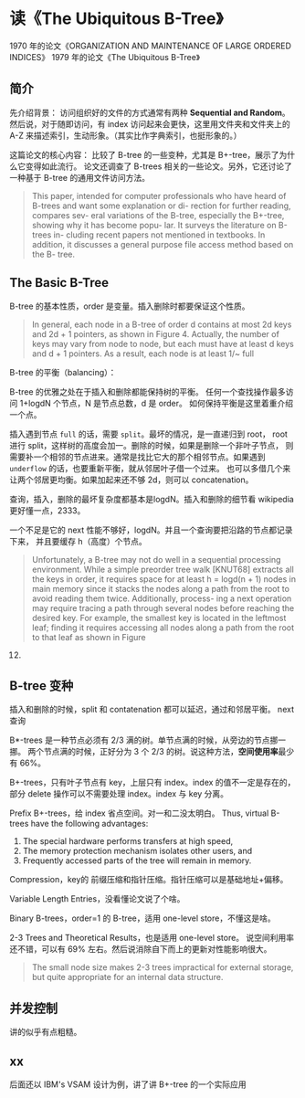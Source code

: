 # 读《The Ubiquitous B-Tree》

1970 年的论文《ORGANIZATION AND MAINTENANCE OF LARGE ORDERED INDICES》
1979 年的论文《The Ubiquitous B-Tree》

## 简介

先介绍背景：
访问组织好的文件的方式通常有两种 **Sequential and Random**。
然后说，对于随即访问，有 index 访问起来会更快，这里用文件夹和文件夹上的
A-Z 来描述索引，生动形象。（其实比作字典索引，也挺形象的。）

这篇论文的核心内容：
比较了 B-tree 的一些变种，尤其是 B+-tree，展示了为什么它变得如此流行。
论文还调查了 B-trees 相关的一些论文。另外，它还讨论了一种基于 B-tree
的通用文件访问方法。

> This paper, intended for
computer professionals who have heard of
B-trees and want some explanation or di-
rection for further reading, compares sev-
eral variations of the B-tree, especially the
B+-tree, showing why it has become popu-
lar. It surveys the literature on B-trees in-
cluding recent papers not mentioned in
textbooks. In addition, it discusses a general
purpose file access method based on the B-
tree.

## The Basic B-Tree

B-tree 的基本性质，order 是变量。插入删除时都要保证这个性质。
> In general, each node in a B-tree of order
d contains at most 2d keys and 2d + 1
pointers, as shown in Figure 4. Actually,
the number of keys may vary from node to
node, but each must have at least d keys
and d + 1 pointers. As a result, each node
is at least 1/~ full

B-tree 的平衡（balancing）：

B-tree 的优雅之处在于插入和删除都能保持树的平衡。
任何一个查找操作最多访问 1+logdN 个节点，N 是节点总数，d 是 order。
如何保持平衡是这里着重介绍一个点。

插入遇到节点 `full` 的话，需要 `split`。最坏的情况，是一直递归到 root，
root 进行 split，这样树的高度会加一。删除的时候，如果是删除一个非叶子节点，
则需要补一个相邻的节点进来。通常是找比它大的那个相邻节点。如果遇到
`underflow` 的话，也要重新平衡，就从邻居叶子借一个过来。
也可以多借几个来让两个邻居更均衡。如果加起来还不够 2d，则可以 concatenation。

查询，插入，删除的最坏复杂度都基本是logdN。插入和删除的细节看 wikipedia
更好懂一点，2333。

一个不足是它的 next 性能不够好，logdN。并且一个查询要把沿路的节点都记录下来，
并且要缓存 h（高度）个节点。
> Unfortunately, a B-tree may not do well
in a sequential processing environment.
While a simple preorder tree walk
[KNUT68] extracts all the keys in order, it
requires space for at least h = logd(n + 1)
nodes in main memory since it stacks the
nodes along a path from the root to avoid
reading them twice. Additionally, process-
ing a next operation may require tracing a
path through several nodes before reaching
the desired key. For example, the smallest
key is located in the leftmost leaf; finding it
requires accessing all nodes along a path
from the root to that leaf as shown in Figure
12.

## B-tree 变种

插入和删除的时候，split 和 contatenation 都可以延迟，通过和邻居平衡。
next 查询

B\*-trees 是一种节点必须有 2/3 满的树。单节点满的时候，从旁边的节点挪一挪。
两个节点满的时候，正好分为 3 个 2/3 的树。说这种方法，**空间使用率**最少有 66%。

B+-trees，只有叶子节点有 key，上层只有 index。index 的值不一定是存在的，
部分 delete 操作可以不需要处理 index。index 与 key 分离。

Prefix B+-trees，给 index 省点空间。对一和二没太明白。
Thus, virtual B-trees have the following advantages:
1) The special hardware performs transfers at high speed,
2) The memory protection mechanism isolates other users, and
3) Frequently accessed parts of the tree will remain in memory.

Compression，key的 前缀压缩和指针压缩。指针压缩可以是基础地址+偏移。

Variable Length Entries，没看懂论文说了个啥。

Binary B-trees，order=1 的 B-tree，适用 one-level store，不懂这是啥。

2-3 Trees and Theoretical Results，也是适用 one-level store。
说空间利用率还不错，可以有 69% 左右。然后说消除自下而上的更新对性能影响很大。
> The small node size makes 2-3 trees
impractical for external storage, but quite
appropriate for an internal data structure.

## 并发控制

讲的似乎有点粗糙。

## xx

后面还以 IBM's VSAM 设计为例，讲了讲 B+-tree 的一个实际应用
